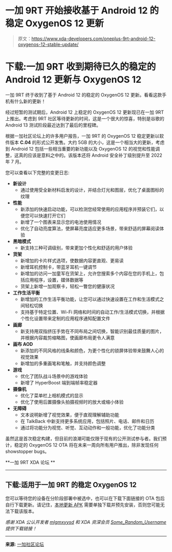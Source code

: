 # 一加 9RT 开始接收基于 Android 12 的稳定 OxygenOS 12 更新

> 原文：<https://www.xda-developers.com/oneplus-9rt-android-12-oxygenos-12-stable-update/>

# 下载:一加 9RT 收到期待已久的稳定的 Android 12 更新与 OxygenOS 12

一加 9RT 终于收到了基于 Android 12 的稳定的 OxygenOS 12 更新。看看这款手机有什么新的更新！

经过短暂的测试期后，Android 12 上稳定的 OxygenOS 12 更新现已在一加 9RT 上推出。考虑到 9RT 社区等待更新的时间，这是一个很大的惊喜，特别是谷歌的 Android 13 测试阶段最近达到了最后的里程碑。

根据一加社区论坛上的许多用户报告，一加 9RT 的 OxygenOS 12 稳定更新以软件版本 **C.04** 的形式公开发售。大约 5GB 的大小，这是一个相当大的更新，考虑到 Android 12 包括一些相当重要的新功能以及 OxygenOS 12 的视觉和性能调整，这真的应该是意料之中的。该版本还将 Android 安全补丁级别提升至 2022 年 7 月。

您可以查看以下完整的变更日志:

*   **新设计**
    *   通过使用受全新材料启发的设计，并结合灯光和图层，优化了桌面图标的纹理
*   **性能**
    *   新添加的快速启动功能，可以检测您经常使用的应用程序并预装它们，以便您可以快速打开它们
    *   新增了一个图表来显示您的电池使用情况
    *   优化了自动亮度算法，使屏幕亮度适应更多场景，带来舒适的屏幕阅读体验
*   **黑暗模式**
    *   新支持三种可调级别，带来更加个性化和舒适的用户体验
*   **货架**
    *   新增加的卡片样式选项，使数据内容更直观、更易读
    *   新增耳机控制卡，带蓝牙耳机一键调节
    *   新增加的访问一加童军在货架上，允许您搜索多个内容在您的手机上，包括应用程序，设置，媒体数据等
    *   货架上新增一加观察卡，轻松一瞥您的健康状况
*   **工作生活平衡**
    *   新增加的工作生活平衡功能，让您可以通过快速设置在工作和生活模式之间轻松切换
    *   支持基于特定位置、Wi-Fi 网络和时间的自动工作/生活模式切换，并根据个性化设置带来定制的应用程序通知配置文件
*   **画廊**
    *   新支持用双指挤压手势在不同布局之间切换，智能识别最佳质量的图片，并根据内容裁剪缩略图，使画廊布局更令人满意
*   **画布 AOD**
    *   新添加的不同风格的线条和颜色，为更个性化的锁屏体验带来鼓舞人心的视觉效果
    *   新增加的多重画笔和笔触，并支持颜色调整
*   **游戏**
    *   优化了团队战斗场景中的游戏体验
    *   新增了 HyperBoost 端到端帧率稳定器
*   **摄像机**
    *   优化了菜单栏上相机模式的显示
    *   优化了使用后置摄像头拍摄视频时的放大或缩小体验
*   **无障碍**
    *   文本说明新增了视觉效果，便于直观理解辅助功能
    *   在 TalkBack 中新支持更多系统应用，包括照片、电话、邮件和日历
    *   通过将功能分为视觉、听觉、互动动作和一般功能，优化了功能分类

虽然这是首次稳定构建，但目前的浪潮可能仅限于现有的公开测试参与者。我们预计，稳定的 OxygenOS 12 OTA 将在未来一周向所有用户推出，除非发现任何 showstopper bugs。

**一加 9RT XDA 论坛 **

* * *

## 下载:适用于一加 9RT 的稳定 OxygenOS 12

您可以等待您的设备在分阶段部署中被选中，也可以在下载下面链接的 OTA 包后自行下载更新。请记住，[本地更新 APK](https://oxygenos.oneplus.net/OPLocalUpdate_For_Android12.apk) 需要单独下载并预先安装，否则您可能无法下载该版本。

*感谢 XDA 公认开发者 [mlgmxyysd](https://forum.xda-developers.com/m/mlgmxyysd.8430637/) 和 XDA 资深会员 [Some_Random_Username](https://forum.xda-developers.com/m/some_random_username.8234677/) 提供下载链接！*

* * *

**来源:** [一加社区论坛](https://community.oneplus.com/thread?id=1119819512431509512)